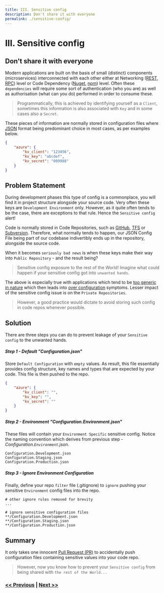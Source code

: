 ```yaml
---
title: III. Sensitive config
description: Don't share it with everyone
permalink: ./sensitive-config/
---
```


# III. Sensitive config

## Don't share it with everyone

Modern applications are built on the basis of small (distinct) components (microservices) interconnected with each other either at Networking ([REST](https://en.wikipedia.org/wiki/Representational_state_transfer), [RPC](https://en.wikipedia.org/wiki/Remote_procedure_call)) level or Code Dependency ([Nuget](https://docs.microsoft.com/en-us/nuget/), [npm](https://www.npmjs.com/)) level. Often these `dependencies` will require some sort of authentication (who you are) as well as authorisation (what can you do) performed in order to consume these.

> Programmatically, this is achieved by identifying yourself as a `Client`, sometimes this information is also associated with `Key` and in some cases also a `Secret`.

These pieces of information are normally stored in configuration files where [JSON](https://www.json.org/json-en) format being predominant choice in most cases, as per examples below.

```json
{
    "azure": {
        "kv_client": "123456",
        "kv_key": "abcdef",
        "kv_secret": "009988"
    }
}
```

## Problem Statement

During development phases this type of config is a commonplace, you will find it in project structure alongside your source code. Very often these keys are `Development Environment` only. However, as it quite often tends to be the case, there are exceptions to that rule. Hence the `Sensitive config` alert!

Code is normally stored in Code Repositories, such as [GitHub](https://github.com/), [TFS](https://azure.microsoft.com/en-gb/services/devops/server/) or [Subversion](https://subversion.apache.org/). Therefore, what normally tends to happen, our JSON Config File being part of our codebase indivertibly ends up in the repository, alongside the source code.

When it becomes `seriously bad news` is when these keys make their way into `Public Repository` - and the result being?

> Sensitive config exposure to the rest of the World! Imagine what could happen if your sensitive config got into `unwanted hands`.

The above is especially true with applications which tend to be [too generic in nature](writing-too-generic-code.md) which then leads into [over configuration](over-configuration.md) symptoms. Lesser impact of the sensitive config issue is on the `Private Repositories`.

> However, a good practice would dictate to avoid storing such config in code repos whenever possible.

## Solution

There are three steps you can do to prevent leakage of your `Sensitive config` to the unwanted hands.

##### Step 1 - Default "Configuration.json"

Store `Default Configuration` with `empty` values. As result, this file essentially provides config structure, key names and types that are expected by your code. This file is then pushed to the repo.

```json
{
    "azure": {
        "kv_client": "",
        "kv_key": "",
        "kv_secret": ""
    }
}
```

##### Step 2 - Environment "Configuration.Environment.json"

These files will contain your `Environment Specific` sensitive config. Notice the naming convention which derives from previous step - *Configuration.`Environment`.json*.

```text
Configuration.Development.json
Configuration.Staging.json
Configuration.Production.json
```

##### Step 3 - Ignore Environment Configuration

Finally, define your repo `filter` file (.gitignore) to `ignore` pushing your sensitive `Environment` config files into the repo.

```text
# other ignore rules removed for brevity
...

# ignore sensitive configuration files
**/Configuration.Development.json
**/Configuration.Staging.json
**/Configuration.Production.json
```

## Summary

It only takes one innocent [Pull Request (PR)](https://docs.github.com/en/free-pro-team@latest/github/collaborating-with-issues-and-pull-requests/about-pull-requests) to accidentally push configuration files containing sensitive values into your code repo.

> However, now you know how to prevent your `Sensitive config` from being shared with `the rest of the World...`

### [<< Previous](one-trick-pony-variables.md) | [Next >>](over-configuration.md)